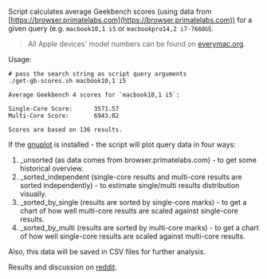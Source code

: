 Script calculates average Geekbench scores (using data from [https://browser.primatelabs.com](https://browser.primatelabs.com)) for a given query (e.g. `macbook10,1 i5` or `macbookpro14,2 i7-7660U`).

> All Apple devices' model numbers can be found on [everymac.org](http://www.everymac.org).

Usage:

```
# pass the search string as script query arguments
./get-gb-scores.sh macbook10,1 i5

Average Geekbench 4 scores for `macbook10,1 i5`:

Single-Core Score:      3571.57
Multi-Core Score:       6943.02

Scores are based on 136 results.
```

If the [gnuplot](http://www.gnuplot.info/) is installed - the script will plot query data in four ways:
1. _unsorted (as data comes from browser.primatelabs.com) - to get some historical overview.
2. _sorted_independent (single-core results and multi-core results are sorted independently) - to estimate single/multi results distribution visually.
3. _sorted_by_single (results are sorted by single-core marks) - to get a chart of how well multi-core results are scaled against single-core results.
4. _sorted_by_multi (results are sorted by multi-core marks) - to get a chart of how well single-core results are scaled against multi-core results.

Also, this data will be saved in CSV files for further analysis.

Results and discussion on [reddit](https://www.reddit.com/r/apple/comments/6jdfcz/geekbench_average_cpu_scores_for_all_2017/?st=j4dvvlyg&sh=353d8fa9).

